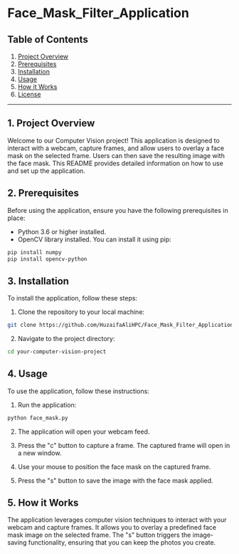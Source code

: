 # Face_Mask_Filter_Application

## Table of Contents
1. [Project Overview](#project-overview)
2. [Prerequisites](#prerequisites)
3. [Installation](#installation)
4. [Usage](#usage)
5. [How it Works](#how-it-works)
6. [License](#license)

---

## 1. Project Overview

Welcome to our Computer Vision project! 
This application is designed to interact with a webcam, capture frames, and allow users to overlay a face mask on the selected frame. 
Users can then save the resulting image with the face mask. This README provides detailed information on how to use and set up the application.

## 2. Prerequisites

Before using the application, ensure you have the following prerequisites in place:

- Python 3.6 or higher installed.
- OpenCV library installed. You can install it using pip:
```bash
pip install numpy
pip install opencv-python
```

## 3. Installation

To install the application, follow these steps:

1. Clone the repository to your local machine:
```bash
git clone https://github.com/HuzaifaAliHPC/Face_Mask_Filter_Application.git

```
2. Navigate to the project directory:
```bash
cd your-computer-vision-project
```
## 4. Usage

To use the application, follow these instructions:

1. Run the application:
```bash
python face_mask.py
```

2. The application will open your webcam feed.

3. Press the "c" button to capture a frame. The captured frame will open in a new window.

4. Use your mouse to position the face mask on the captured frame.

5. Press the "s" button to save the image with the face mask applied.

## 5. How it Works

The application leverages computer vision techniques to interact with your webcam and capture frames.
It allows you to overlay a predefined face mask image on the selected frame.
The "s" button triggers the image-saving functionality, ensuring that you can keep the photos you create.


